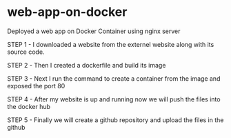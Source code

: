 # web-app-on-docker
Deployed a web app on Docker Container using nginx server

STEP 1 - I downloaded a website from the externel website along  with its source code.

STEP 2 - Then I created a dockerfile and build its image

STEP 3 - Next I run the command to create a container from the image and exposed the port 80

STEP 4 - After my website is up and running now we will push the files into the docker hub

STEP 5 - Finally we will create a github repository and upload the files in the github
